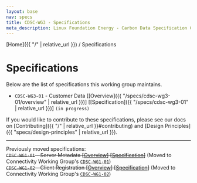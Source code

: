 ```yaml
---
layout: base
nav: specs
title: CDSC-WG3 - Specifications
meta_description: Linux Foundation Energy - Carbon Data Specification Consortium (CDSC) - Customer Data Working Group (WG3) - List of Specifications
---
```

[Home]({{ "/" | relative_url }}) / Specifications

# Specifications

Below are the list of specifications this working group maintains.

* `CDSC-WG3-01` - Customer Data [[Overview]({{ "/specs/cdsc-wg3-01/overview" | relative_url }})] [[Specification]({{ "/specs/cdsc-wg3-01" | relative_url }})] `(in progress)`

If you would like to contribute to these specifications, please see our docs on [Contributing]({{ "/" | relative_url }}#contributing) and [Design Principles]({{ "specs/design-principles" | relative_url }}).

---

Previously moved specifications:  
<span style="text-decoration: line-through;">`CDSC-WG1-01` - Server Metadata [[Overview](https://connectivity.carbondataspec.org/specs/cdsc-wg1-01/overview)] [[Specification](https://connectivity.carbondataspec.org/specs/cdsc-wg1-01)]</span> (Moved to Connectivity Working Group's [`CDSC-WG1-01`](https://connectivity.carbondataspec.org/specs/cdsc-wg1-01))  
<span style="text-decoration: line-through;">`CDSC-WG1-02` - Client Registration [[Overview](https://connectivity.carbondataspec.org/specs/cdsc-wg1-02/overview)] [[Specification](https://connectivity.carbondataspec.org/specs/cdsc-wg1-02)]</span> (Moved to Connectivity Working Group's [`CDSC-WG1-02`](https://connectivity.carbondataspec.org/specs/cdsc-wg1-02))

